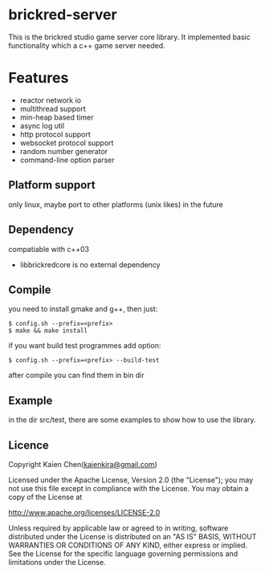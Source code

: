 brickred-server
===============
This is the brickred studio game server core library.
It implemented basic functionality which a c++ game server needed.

Features
========
* reactor network io
* multithread support
* min-heap based timer
* async log util
* http protocol support
* websocket protocol support
* random number generator
* command-line option parser

Platform support
----------------
only linux, maybe port to other platforms (unix likes) in the future

Dependency
----------
compatiable with c++03
* libbrickredcore is no external dependency

Compile
-------
you need to install gmake and g++, then just:
```
$ config.sh --prefix=<prefix>
$ make && make install
```

if you want build test programmes add option:
```
$ config.sh --prefix=<prefix> --build-test
```
after compile you can find them in bin dir

Example
-------
in the dir src/test, there are some examples to show how to use the library.

Licence
-------
Copyright Kaien Chen(kaienkira@gmail.com)

Licensed under the Apache License, Version 2.0 (the "License");
you may not use this file except in compliance with the License.
You may obtain a copy of the License at

http://www.apache.org/licenses/LICENSE-2.0

Unless required by applicable law or agreed to in writing, software
distributed under the License is distributed on an "AS IS" BASIS,
WITHOUT WARRANTIES OR CONDITIONS OF ANY KIND, either express or implied.
See the License for the specific language governing permissions and
limitations under the License.
